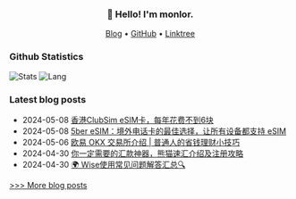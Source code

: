 
<h3 align="center">👋 Hello! I'm monlor.</h3>

<p align="center">
  <a href="https://www.monlor.com">Blog</a> •
  <a href="https://github.com/monlor">GitHub</a> •
  <a href="https://linktr.ee/monlor">Linktree</a>
</p>

### Github Statistics

![Stats](https://github-readme-stats.vercel.app/api?username=monlor&show_icons=true&layout=compact&count_private=true&hide_title=true&theme=default&)
![Lang](https://github-readme-stats.vercel.app/api/top-langs/?username=monlor&layout=compact&count_private=true&theme=default&hide=css,html,javascript)

### Latest blog posts

- 2024-05-08 [香港ClubSim eSIM卡，每年花费不到6块](https://www.monlor.com/archives/141/)
- 2024-05-08 [5ber eSIM：境外电话卡的最佳选择，让所有设备都支持 eSIM](https://www.monlor.com/archives/140/)
- 2024-05-06 [欧易 OKX 交易所介绍 | 普通人的省钱理财小技巧](https://www.monlor.com/archives/139/)
- 2024-04-30 [你一定需要的汇款神器，熊猫速汇介绍及注册攻略](https://www.monlor.com/archives/138/)
- 2024-04-30 [🌍 Wise使用常见问题解答汇总🔍](https://www.monlor.com/archives/137/)

[>>> More blog posts](https://www.monlor.com/archive.html)
